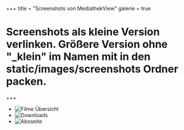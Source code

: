 +++
title = "Screenshots von MediathekView"
galerie = true

# Screenshots als kleine Version verlinken. Größere Version ohne "_klein" im Namen mit in den static/images/screenshots Ordner packen.
+++
<div class="galerie">
    <ul>
        <li>
            <img src="../images/screenshots/screenshot1_klein.jpg" 
            alt="Filme Übersicht" 
            title="Filme Übersicht" 
            rel="group1" 
            data-glisse-big="../images/screenshots/screenshot1.jpg" 
            class="pics">
        </li>
        <li>
            <img src="../images/screenshots/screenshot2_klein.jpg" 
            alt="Downloads" 
            title="Downloads" 
            rel="group1" 
            data-glisse-big="../images/screenshots/screenshot2.jpg" 
            class="pics">
        </li>
        <li>
            <img src="../images/screenshots/screenshot3_klein.jpg" 
            alt="Aboseite" 
            title="Aboseite" 
            rel="group1" 
            data-glisse-big="../images/screenshots/screenshot3.jpg" 
            class="pics">
        </li>
    </ul>
</div>
